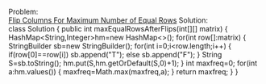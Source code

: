 Problem:
<br>
[Flip Columns For Maximum Number of Equal Rows](https://leetcode.com/problems/flip-columns-for-maximum-number-of-equal-rows/description/)
Solution:
<br>
class Solution {
    public int maxEqualRowsAfterFlips(int[][] matrix) {
        HashMap<String,Integer>hm=new HashMap<>();
        for(int row[]:matrix)
        {
            StringBuilder sb=new StringBuilder();
            for(int i=0;i<row.length;i++)
            {
                if(row[0]==row[i])
                sb.append("T");
                else
                sb.append("F");
            }
            String S=sb.toString();
            hm.put(S,hm.getOrDefault(S,0)+1);
        }
        int maxfreq=0;
        for(int a:hm.values())
        {
            maxfreq=Math.max(maxfreq,a);
        }
        return maxfreq;
        }
    }

